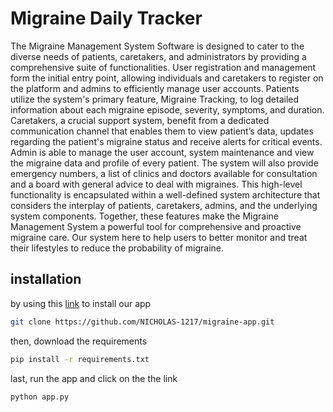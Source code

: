# Migraine Daily Tracker
The Migraine Management System Software is designed to cater to the diverse needs of patients, caretakers, and administrators by providing a comprehensive suite of functionalities. User registration and management form the initial entry point, allowing individuals and caretakers to register on the platform and admins to efficiently manage user accounts. Patients utilize the system's primary feature, Migraine Tracking, to log detailed information about each migraine episode, severity, symptoms, and duration. Caretakers, a crucial support system, benefit from a dedicated communication channel that enables them to view patient’s data,  updates regarding the patient's migraine status and receive alerts for critical events. Admin is able to manage the user account, system maintenance and view the migraine data and profile of every patient. The system will also provide emergency numbers, a list of clinics and doctors available for consultation and a board with general advice to deal with migraines. This high-level functionality is encapsulated within a well-defined system architecture that considers the interplay of patients, caretakers, admins, and the underlying system components. Together, these features make the Migraine Management System a powerful tool for comprehensive and proactive migraine care. Our system here to help users to better monitor and treat their lifestyles to reduce the probability of migraine.

## installation
by using this [link](https://github.com/NICHOLAS-1217/migraine-app.git) to install our app
```bash
git clone https://github.com/NICHOLAS-1217/migraine-app.git
```
then, download the requirements
```bash
pip install -r requirements.txt
```
last, run the app and click on the the link
```bash
python app.py
```

